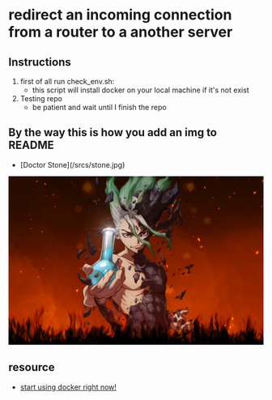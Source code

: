 # redirect an incoming connection from a router to a another server

## Instructions
1. first of all run check_env.sh:
    - this script will install docker on your local machine if it's not exist
2. Testing repo
    - be patient and wait until I finish the repo
## By the way this is how you add an img to README
* <p>[Doctor Stone](/srcs/stone.jpg)</p>
![Doctor Stone](/srcs/stone.jpg)

## resource
* [start using docker right now!](https://docs.docker.com/)